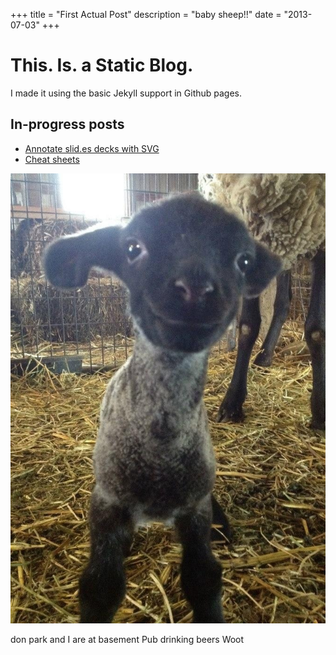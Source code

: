 +++
title = "First Actual Post"
description = "baby sheep!!"
date = "2013-07-03"
+++
# This. Is. a Static Blog.

I made it using the basic Jekyll support in Github pages.

## In-progress posts

 * [Annotate slid.es decks with SVG](/2013/07/09/annotate-slid-es-decks-with-svg/)
 * [Cheat sheets](/cheat/)
 
![Sheeps!](/media/starter-baby-sheep.jpg)

don park and I are at basement Pub drinking beers Woot
